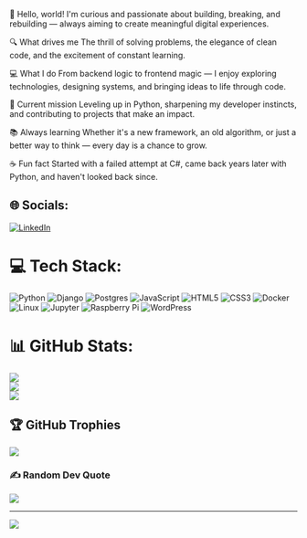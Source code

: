 👋 Hello, world!
I'm curious and passionate about building, breaking, and rebuilding — always aiming to create meaningful digital experiences.

🔍 What drives me<be>
The thrill of solving problems, the elegance of clean code, and the excitement of constant learning.

💻 What I do
From backend logic to frontend magic — I enjoy exploring technologies, designing systems, and bringing ideas to life through code.

🚀 Current mission
Leveling up in Python, sharpening my developer instincts, and contributing to projects that make an impact.

📚 Always learning
Whether it's a new framework, an old algorithm, or just a better way to think — every day is a chance to grow.

☕ Fun fact
Started with a failed attempt at C#, came back years later with Python, and haven't looked back since.
## 🌐 Socials:
[![LinkedIn](https://img.shields.io/badge/LinkedIn-%230077B5.svg?logo=linkedin&logoColor=white)](https://linkedin.com/in/plamen-svetoslavov-฿-66659a148) 

# 💻 Tech Stack:
![Python](https://img.shields.io/badge/python-3670A0?style=for-the-badge&logo=python&logoColor=ffdd54) 
![Django](https://img.shields.io/badge/django-%23092E20.svg?style=for-the-badge&logo=django&logoColor=white) 
![Postgres](https://img.shields.io/badge/postgres-%23316192.svg?style=for-the-badge&logo=postgresql&logoColor=white) 
![JavaScript](https://img.shields.io/badge/javascript-%23323330.svg?style=for-the-badge&logo=javascript&logoColor=%23F7DF1E)
![HTML5](https://img.shields.io/badge/html5-%23E34F26.svg?style=for-the-badge&logo=html5&logoColor=white) 
![CSS3](https://img.shields.io/badge/css3-%231572B6.svg?style=for-the-badge&logo=css3&logoColor=white) 
![Docker](https://img.shields.io/badge/docker-%230db7ed.svg?style=for-the-badge&logo=docker&logoColor=white)
![Linux](https://img.shields.io/badge/Linux-FCC624?style=for-the-badge&logo=linux&logoColor=black) 
![Jupyter](https://img.shields.io/badge/Jupyter-%23FA0F00.svg?style=for-the-badge&logo=jupyter&logoColor=white)
![Raspberry Pi](https://img.shields.io/badge/RaspberryPi-A22846?style=for-the-badge&logo=raspberry-pi&logoColor=white)
![WordPress](https://img.shields.io/badge/WordPress-%23117AC9.svg?style=for-the-badge&logo=WordPress&logoColor=white)



# 📊 GitHub Stats:
![](https://github-readme-stats.vercel.app/api?username=plamensve&theme=dark&hide_border=false&include_all_commits=false&count_private=false)<br/>
![](https://github-readme-streak-stats.herokuapp.com/?user=plamensve&theme=dark&hide_border=false)<br/>
![](https://github-readme-stats.vercel.app/api/top-langs/?username=plamensve&theme=dark&hide_border=false&include_all_commits=false&count_private=false&layout=compact)

## 🏆 GitHub Trophies
![](https://github-profile-trophy.vercel.app/?username=plamensve&theme=radical&no-frame=false&no-bg=true&margin-w=4)

### ✍️ Random Dev Quote
![](https://quotes-github-readme.vercel.app/api?type=horizontal&theme=radical)

---
[![](https://visitcount.itsvg.in/api?id=plamensve&icon=0&color=1)](https://visitcount.itsvg.in)

<!-- Proudly created with GPRM ( https://gprm.itsvg.in ) -->


